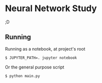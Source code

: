 # Neural Network Study
;D

## Running
Running as a notebook, at project's root
```sh
$ JUPYTER_PATH=. jupyter notebook
```

Or the general purpose script
```sh
$ python main.py
```